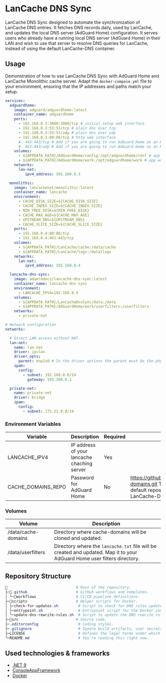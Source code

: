 ﻿# LanCache DNS Sync

LanCache DNS Sync designed to automate the synchronization of LanCache DNS entries. It fetches DNS records daily, used by LanCache, and updates the local DNS server (AdGuard Home) configuration.
It serves users who already have a running local DNS server (AdGuard Home) in their LAN and wish to use that server to resolve DNS queries for LanCache, instead of using the default LanCache-DNS container.

## Usage

Demonstration of how to use LanCache DNS Sync with AdGuard Home and LanCache Monolithic cache server. Adapt the `docker-compose.yml` file to your environment, ensuring that the IP addresses and paths match your setup.

```yaml
services:
  adguardhome:
    image: adguard/adguardhome:latest
    container_name: adguardhome
    ports:
      - 192.168.0.3:3000:3000/tcp # initial setup web interface
      - 192.168.0.3:53:53/tcp # plain dns over tcp
      - 192.168.0.3:53:53/udp # plain dns over udp
      - 192.168.0.3:80:80/tcp # http web interface
      #- 443:443/tcp # Add if you are going to run AdGuard Home as an HTTPS/DNS-over-HTTPS⁠ server.
      #- 443:443/udp # Add if you are going to run AdGuard Home as an HTTPS/DNS-over-HTTPS⁠ server.
    volumes:
      - ${APPDATA_PATH}/AdGuardHome/config:/opt/adguardhome/conf # app configuration
      - ${APPDATA_PATH}/AdGuardHome/work:/opt/adguardhome/work # app working directory
    networks:
      lan-net:
         ipv4_address: 192.168.0.3

  monolithic:
    image: lancachenet/monolithic:latest
    container_name: lancache
    environment:
      - CACHE_DISK_SIZE=${CACHE_DISK_SIZE}
      - CACHE_INDEX_SIZE=${CACHE_INDEX_SIZE}
      - MIN_FREE_DISK=${MIN_FREE_DISK}
      - CACHE_MAX_AGE=${CACHE_MAX_AGE}
      - UPSTREAM_DNS=${UPSTREAM_DNS}
      - CACHE_SLICE_SIZE=${CACHE_SLICE_SIZE}
    ports:
      - 192.168.0.4:80:80/tcp
      - 192.168.0.4:443:443/tcp
    volumes:
      - ${APPDATA_PATH}/LanCache/cache:/data/cache
      - ${APPDATA_PATH}/LanCache/logs:/data/logs
    networks:
      lan-net:
         ipv4_address: 192.168.0.4

  lancache-dns-sync:
    image: adamradocz/lancache-dns-sync:latest
    container_name: lancache-dns-sync
    environment:
      - LANCACHE_IPV4=192.168.0.4
    volumes:  
      - ${APPDATA_PATH}/LanCacheDnsSync/data:/data
      - ${APPDATA_PATH}/AdGuardHome/work/userfilters:/userfilters
    networks:
      - private-net

# Network configuration
networks:

  # Direct LAN access without NAT.
  lan-net:
    name: lan-net
    driver: ipvlan
    driver_opts:
      parent: enp1s0 # In the driver options the parent must be the physical interface.
    ipam:
      config:
        - subnet: 192.168.0.0/24
          gateway: 192.168.0.1

  private-net:
    name: private-net
    driver: bridge
    ipam:
      config:
        - subnet: 172.21.0.0/24
```

### Environment Variables
| Variable           | Description                                 | Required | Default         |
|--------------------|---------------------------------------------|----------|-----------------|
| LANCACHE_IPV4      | IP address of your lancache chaching server | Yes      |                 |
| CACHE_DOMAINS_REPO | Password for AdGuard Home                   | No       | https://github.com/uklans/cache-domains.git This is the same default repository used by LanCache-DNS. |

### Volumes
| Volume              | Description                                 |
|---------------------|---------------------------------------------|
| /data/cache-domains | Directory where cache-domains will be cloned and updated. |
| /data/userfilters   | Directory where the `lancache.txt` file will be created and updated. Map it to your AdGuard Home user filters directory. |

## Repository Structure
```powershell
📁                               # Root of the repository.
├─📁.github                      # GitHub workflows and templates.
│ └─📁workflows                  # CI/CD pipeline definitions.
├─📁scripts                      # Helper scripts for Docker.
│ ├─check-for-updates.sh         # Script to check for DNS rules updates.
│ ├─entrypoint.sh                # Entrypoint script for the Docker container.
│ └─update-dns-rewrite-rules.sh  # Script to update the DNS rewrite rules using the LanCacheDnsRewriteGen.
├─📁src                          # Source code.
├─.editorconfig                  # Coding styles.
├─.gitignore                     # Ignore build artifacts, user secrets, etc.
├─LICENSE                        # Defines the legal terms under which others can use, modify, and distribute the code.
└─README.md                      # You're reading this right now.
```

## Used technologies & frameworks
- [.NET 9](https://dotnet.microsoft.com/en-us/download/dotnet/9.0)
- [ConsoleAppFramework](https://github.com/Cysharp/ConsoleAppFramework)
- [Docker](https://www.docker.com/)